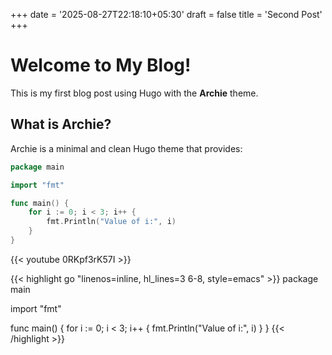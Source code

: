 +++
date = '2025-08-27T22:18:10+05:30'
draft = false
title = 'Second Post'
+++

# Welcome to My Blog!

This is my first blog post using Hugo with the **Archie** theme.

## What is Archie?

Archie is a minimal and clean Hugo theme that provides:

```go {linenos=inline hl_lines=[3,"6-8"] style=emacs}
package main

import "fmt"

func main() {
    for i := 0; i < 3; i++ {
        fmt.Println("Value of i:", i)
    }
}
```
{{< youtube 0RKpf3rK57I >}} 

{{< highlight go "linenos=inline, hl_lines=3 6-8, style=emacs" >}}
package main

import "fmt"

func main() {
    for i := 0; i < 3; i++ {
        fmt.Println("Value of i:", i)
    }
}
{{< /highlight >}}